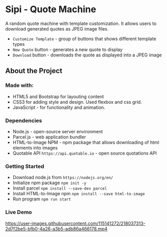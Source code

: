 # Sipi - Quote Machine

A random quote machine with template customization. It allows users to download generated quotes as JPEG image files.

- `Customize Template` - group of buttons that shows different template types
- `New Quote` button - generates a new quote to display
- `Download` button - downloads the quote as displayed into a JPEG image


## About the Project
### Made with:

- HTML5 and Bootstrap for layouting content
- CSS3 for adding style and design. Used flexbox and css grid.
- JavaScript - for functionality and animation.


### Dependencies

- Node.js -  open-source server environment
- Parcel.js - web application bundler
- HTML-to-Image NPM - npm package that allows downloading of html elements into images
- Quotable API `https://api.quotable.io` - open source quotations API 

### Getting Started 
- Download node.js from `https://nodejs.org/en/`
- Initialize npm package `npm init -y`
- Install parcel `npm install --save-dev parcel`
- Install HTML-to-Image npm `npm install --save html-to-image`
- Run program `npm run start`

### Live Demo

https://user-images.githubusercontent.com/115141272/218037313-2d7f2be5-bfb0-4a26-a3b5-adb86a466178.mp4


